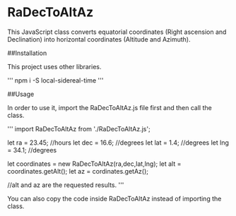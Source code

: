# RaDecToAltAz
This JavaScript class converts equatorial coordinates (Right ascension and Declination) into horizontal coordinates (Altitude and Azimuth).

##Installation

This project uses other libraries.

'''
npm i -S local-sidereal-time
'''

##Usage

In order to use it, import the RaDecToAltAz.js file first and then call the class.

'''
import RaDecToAltAz from './RaDecToAltAz.js'; 

let ra = 23.45; //hours
let dec = 16.6; //degrees
let lat = 1.4; //degrees
let lng = 34.1; //degrees

let coordinates = new RaDecToAltAz(ra,dec,lat,lng);
let alt = coordinates.getAlt();
let az = cordinates.getAz();

//alt and az are the requested results.
'''

You can also copy the code inside RaDecToAltAz instead of importing the class.
